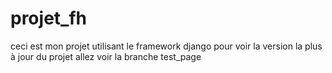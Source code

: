 # projet_fh
ceci est mon projet utilisant le framework django 
pour voir la version la plus à jour du projet allez voir la branche test_page
